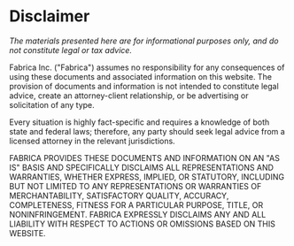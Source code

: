 # Disclaimer

_The materials presented here are for informational purposes only, and do not constitute legal or tax advice._

Fabrica Inc. ("Fabrica") assumes no responsibility for any consequences of using these documents and associated information on this website. The provision of documents and information is not intended to constitute legal advice, create an attorney-client relationship, or be advertising or solicitation of any type.

Every situation is highly fact-specific and requires a knowledge of both state and federal laws; therefore, any party should seek legal advice from a licensed attorney in the relevant jurisdictions.

FABRICA PROVIDES THESE DOCUMENTS AND INFORMATION ON AN "AS IS" BASIS AND SPECIFICALLY DISCLAIMS ALL REPRESENTATIONS AND WARRANTIES, WHETHER EXPRESS, IMPLIED, OR STATUTORY, INCLUDING BUT NOT LIMITED TO ANY REPRESENTATIONS OR WARRANTIES OF MERCHANTABILITY, SATISFACTORY QUALITY, ACCURACY, COMPLETENESS, FITNESS FOR A PARTICULAR PURPOSE, TITLE, OR NONINFRINGEMENT. FABRICA EXPRESSLY DISCLAIMS ANY AND ALL LIABILITY WITH RESPECT TO ACTIONS OR OMISSIONS BASED ON THIS WEBSITE.